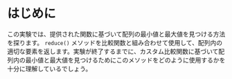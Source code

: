 # はじめに

この実験では、提供された関数に基づいて配列の最小値と最大値を見つける方法を探ります。 `reduce()` メソッドを比較関数と組み合わせて使用して、配列内の適切な要素を返します。実験が終了するまでに、カスタム比較関数に基づいて配列内の最小値と最大値を見つけるためにこのメソッドをどのように使用するかを十分に理解しているでしょう。
